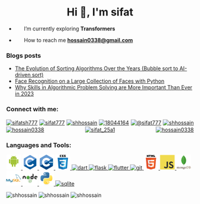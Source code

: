 <h1 align="center">Hi 👋, I'm sifat</h1>
<!-- <img src="https://komarev.com/ghpvc/?username=shhossain&label=Profile%20views&color=0e75b6&style=flat" alt="shhossain" /> -->

- <img src='https://user-images.githubusercontent.com/80335059/206486358-78c18c0f-ded1-4d2f-8068-118b4935973a.png' height='10' width='20' style='vertical-align:bottom;'/> I’m currently exploring **Transformers**

- <img src='https://user-images.githubusercontent.com/80335059/206487262-00ac1b6f-f959-49b3-be83-ef9ad5257ed4.png' height='10' width='20' style='vertical-align:bottom;'/> How to reach me **hossain0338@gmail.com**

### Blogs posts

<!-- BLOG-POST-LIST:START -->
- [The Evolution of Sorting Algorithms Over the Years &lpar;Bubble sort to AI-driven sort&rpar;](https://dev.to/shhossain/the-evolution-of-sorting-algorithms-over-the-years-bubble-sort-to-ai-driven-sort-31pg)
- [Face Recognition on a Large Collection of Faces with Python](https://dev.to/shhossain/face-recognition-on-a-large-collection-of-faces-with-python-4e36)
- [Why Skills in Algorithmic Problem Solving are More Important Than Ever in 2023](https://dev.to/shhossain/why-skills-in-algorithmic-problem-solving-are-more-important-than-ever-in-2023-28mf)
<!-- BLOG-POST-LIST:END -->

<h3 align="left">Connect with me:</h3>
<div style="display: flex; flex-wrap: wrap; justify-content: space-between">
      <a href="https://fb.me/sifatsh777" target="blank"
        ><img
          align="center"
          src="https://raw.githubusercontent.com/rahuldkjain/github-profile-readme-generator/master/src/images/icons/Social/facebook.svg"
          alt="sifatsh777"
          height="30"
          width="40"
      /></a>
      <a href="https://linkedin.com/in/sifat777" target="blank"
        ><img
          align="center"
          src="https://raw.githubusercontent.com/rahuldkjain/github-profile-readme-generator/master/src/images/icons/Social/linked-in-alt.svg"
          alt="sifat777"
          height="30"
          width="40"
      /></a>
      <a href="https://dev.to/shhossain" target="blank"
        ><img
          align="center"
          src="https://raw.githubusercontent.com/rahuldkjain/github-profile-readme-generator/master/src/images/icons/Social/devto.svg"
          alt="shhossain"
          height="30"
          width="40"
      /></a>
      <a href="https://stackoverflow.com/users/18044164" target="blank"
        ><img
          align="center"
          src="https://raw.githubusercontent.com/rahuldkjain/github-profile-readme-generator/master/src/images/icons/Social/stack-overflow.svg"
          alt="18044164"
          height="30"
          width="40"
      /></a>
      <a href="https://medium.com/@sifat777" target="blank"
        ><img
          align="center"
          src="https://raw.githubusercontent.com/rahuldkjain/github-profile-readme-generator/master/src/images/icons/Social/medium.svg"
          alt="@sifat777"
          height="30"
          width="40"
      /></a>
      <a href="https://www.codechef.com/users/shhossain" target="blank"
        ><img
          align="center"
          src="https://cdn.jsdelivr.net/npm/simple-icons@3.1.0/icons/codechef.svg"
          alt="shhossain"
          height="30"
          width="40"
      /></a>
      <a href="https://www.hackerrank.com/hossain0338" target="blank"
        ><img
          align="center"
          src="https://raw.githubusercontent.com/rahuldkjain/github-profile-readme-generator/master/src/images/icons/Social/hackerrank.svg"
          alt="hossain0338"
          height="30"
          width="40"
      /></a>
      <a href="https://codeforces.com/profile/sifat_25a1" target="blank"
        ><img
          align="center"
          src="https://raw.githubusercontent.com/rahuldkjain/github-profile-readme-generator/master/src/images/icons/Social/codeforces.svg"
          alt="sifat_25a1"
          height="30"
          width="40"
      /></a>
      <a href="https://www.leetcode.com/hossain0338" target="blank"
        ><img
          align="center"
          src="https://raw.githubusercontent.com/rahuldkjain/github-profile-readme-generator/master/src/images/icons/Social/leet-code.svg"
          alt="hossain0338"
          height="30"
          width="40"
      /></a>
    </div>


<h3 align="left">Languages and Tools:</h3>
<p align="left">
  <a href="https://github.com/search?q=user%3Ashhossain+language%3AJava+OR+user%3Ashhossain+language%3ADart+&type=code" target="_blank" rel="noreferrer">
    <img
      src="https://raw.githubusercontent.com/devicons/devicon/master/icons/android/android-original-wordmark.svg"
      alt="android"
      width="40"
      height="40"
    />
  </a>
  <a href="https://github.com/search?q=user%3Ashhossain+language%3AC&type=code" target="_blank" rel="noreferrer">
    <img
      src="https://raw.githubusercontent.com/devicons/devicon/master/icons/c/c-original.svg"
      alt="c"
      width="40"
      height="40"
    />
  </a>
  <a href="https://github.com/search?q=user%3Ashhossain+language%3AC%2B%2B+&type=code" target="_blank" rel="noreferrer">
    <img
      src="https://raw.githubusercontent.com/devicons/devicon/master/icons/cplusplus/cplusplus-original.svg"
      alt="cplusplus"
      width="40"
      height="40"
    />
  </a>
  <a href="https://github.com/search?q=user%3Ashhossain+language%3ACSS+&type=code" target="_blank" rel="noreferrer">
    <img
      src="https://raw.githubusercontent.com/devicons/devicon/master/icons/css3/css3-original-wordmark.svg"
      alt="css3"
      width="40"
      height="40"
    />
  </a>
  <a href="https://github.com/search?q=user%3Ashhossain+language%3ADart&type=code" target="_blank" rel="noreferrer">
    <img
      src="https://www.vectorlogo.zone/logos/dartlang/dartlang-icon.svg"
      alt="dart"
      width="40"
      height="40"
    />
  </a>
  <a href="https://github.com/search?q=user%3Ashhossain+flask&type=code" target="_blank" rel="noreferrer">
    <img
      src="https://www.vectorlogo.zone/logos/pocoo_flask/pocoo_flask-icon.svg"
      alt="flask"
      width="40"
      height="40"
    />
  </a>
  <a href="https://github.com/search?q=user%3Ashhossain+language%3ADart&type=code" target="_blank" rel="noreferrer">
    <img
      src="https://www.vectorlogo.zone/logos/flutterio/flutterio-icon.svg"
      alt="flutter"
      width="40"
      height="40"
    />
  </a>
  <a href="https://git-scm.com/" target="_blank" rel="noreferrer">
    <img
      src="https://www.vectorlogo.zone/logos/git-scm/git-scm-icon.svg"
      alt="git"
      width="40"
      height="40"
    />
  </a>
  <a href="https://github.com/search?q=user%3Ashhossain+language%3Ahtml&type=code" target="_blank" rel="noreferrer">
    <img
      src="https://raw.githubusercontent.com/devicons/devicon/master/icons/html5/html5-original-wordmark.svg"
      alt="html5"
      width="40"
      height="40"
    />
  </a>
  <a
    href="https://github.com/search?q=user%3Ashhossain+language%3AJavaScript+&type=code"
    target="_blank"
    rel="noreferrer"
  >
    <img
      src="https://raw.githubusercontent.com/devicons/devicon/master/icons/javascript/javascript-original.svg"
      alt="javascript"
      width="40"
      height="40"
    />
  </a>
  <a href="https://www.mongodb.com/" target="_blank" rel="noreferrer">
    <img
      src="https://raw.githubusercontent.com/devicons/devicon/master/icons/mongodb/mongodb-original-wordmark.svg"
      alt="mongodb"
      width="40"
      height="40"
    />
  </a>
  <a href="https://www.mysql.com/" target="_blank" rel="noreferrer">
    <img
      src="https://raw.githubusercontent.com/devicons/devicon/master/icons/mysql/mysql-original-wordmark.svg"
      alt="mysql"
      width="40"
      height="40"
    />
  </a>
  <a href="https://github.com/search?q=user%3Ashhossain+language%3AJavaScript+&type=code" target="_blank" rel="noreferrer">
    <img
      src="https://raw.githubusercontent.com/devicons/devicon/master/icons/nodejs/nodejs-original-wordmark.svg"
      alt="nodejs"
      width="40"
      height="40"
    />
  </a>
  <a href="https://github.com/search?q=user%3Ashhossain+language%3APython&type=code" target="_blank" rel="noreferrer">
    <img
      src="https://raw.githubusercontent.com/devicons/devicon/master/icons/python/python-original.svg"
      alt="python"
      width="40"
      height="40"
    />
  </a>
  <a href="https://www.sqlite.org/" target="_blank" rel="noreferrer">
    <img
      src="https://www.vectorlogo.zone/logos/sqlite/sqlite-icon.svg"
      alt="sqlite"
      width="40"
      height="40"
    />
  </a>
</p>

<p align="canter">
    <img
      src="https://github-readme-stats.vercel.app/api/top-langs?username=shhossain&show_icons=true&locale=en&layout=compact"
      alt="shhossain"
      style="height: 120px;"
    />
    <img
      src="https://github-readme-stats.vercel.app/api?username=shhossain&show_icons=true&locale=en"
      alt="shhossain"
      style="height: 120px;"
    />
    <img
      src="https://github-readme-streak-stats.herokuapp.com/?user=shhossain&"
      alt="shhossain"
      style="height: 120px;"
    />
</p>
